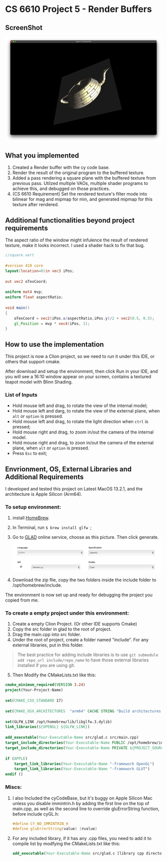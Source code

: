 # CS 6610 Project 5 - Render Buffers

## ScreenShot
![ScreenShot](assets/Project5.jpg)
## What you implemented
1. Created a Render buffer with the cy code base.
2. Render the result of the original program to the buffered texture.
3. Added a pass rendering a square plane with the buffered texture from previous pass. Utilzed multiple VAOs, multiple shader programs to achieve this, and debugged on those practices.
4. (CS 6610 Requirement) Set the rendered texture's filter mode into bilinear for mag and mipmap for min, and generated mipmap for this texture after rendered.

## Additional functionalities beyond project requirements
The aspect ratio of the window might infulence the result of rendered texture, make it looks incorrect. I used a shader hack to fix that bug.

```glsl
//square.vert

#version 410 core
layout(location=0)in vec3 iPos;

out vec2 oTexCoord;

uniform mat4 mvp;
uniform float aspectRatio;

void main()
{
    oTexCoord = vec2(iPos.x/aspectRatio,iPos.y)/2 + vec2(0.5, 0.5);
    gl_Position = mvp * vec4(iPos, 1);
}
``` 
 
## How to use the implementation

This project is now a Clion project, so we need to run it under this IDE, or others that support cmake.

After download and setup the environment, then click Run in your IDE, and you will see a 16:10 window appear on your screen, contains a textured teapot model with Blinn Shading. 

### List of Inputs

* Hold mouse left and drag, to rotate the view of the internal model;
* Hold mouse left and darg, to rotate the view of the external plane, when ```alt``` or ```option``` is pressed.
* Hold mouse left and drag, to rotate the light direction when ```ctrl``` is pressed; 
* Hold mouse right and drag, to zoom in/out the camera of the internal model.
* Hold mouse right and drag, to zoon in/out the camera of the external plane, when ```alt``` or ```option``` is pressed.
* Press ```Esc``` to exit; 

## Envrionment, OS, External Libraries and Additional Requirements
I developed and tested this project on Latest MacOS 13.2.1, and the architecture is Apple Silicon (Arm64). 

### To setup environment:

1. install [HomeBrew](https://brew.sh).
2. In Terminal, run ```$ brew install glfw ```;
3. Go to [GLAD](https://glad.dav1d.de) online service, choose as this picture. Then click generate. ![](assets/GLAD.jpg)


4. Download the zip flie, copy the two folders inside the include folder to /opt/homebrew/include. 

The environment is now set up and ready for debugging the project you copied from me.
### To create a empty project under this environment:

1. Create a empty Clion Project. (Or other IDE supports Cmake)
2. Copy the src folder in glad to the root of project. 
3. Drag the main.cpp into src folder.
4. Under the root of project, create a folder named "include". For any external libraries, put in this folder. 
> The best practice for adding include libraries is to use ```git submodule add repo_url include/repo_name``` to have those external libraries installed if you are using git.
5. Then Modify the CMakeLists.txt like this:
```cmake
cmake_minimum_required(VERSION 3.24)
project(Your-Project-Name)

set(CMAKE_CXX_STANDARD 17)

set(CMAKE_OSX_ARCHITECTURES  "arm64" CACHE STRING "Build architectures for Mac OS X" FORCE)

set(GLFW_LINK /opt/homebrew/lib/libglfw.3.dylib)
link_libraries(${OPENGL} ${GLFW_LINK})

add_executable(Your-Executable-Name src/glad.c src/main.cpp)
target_include_directories(Your-Executable-Name PUBLIC /opt/homebrew/include)
target_include_directories(Your-Executable-Name PRIVATE ${PROJECT_SOURCE_DIR}/include)

if (APPLE)
    target_link_libraries(Your-Executable-Name "-framework OpenGL")
    target_link_libraries(Your-Executable-Name "-framework GLUT")
endif ()
```

### Miscs:

1. I also Included the cyCodeBase, but it's buggy on Apple Silicon Mac unless you disable immintrin.h by adding the first line on the top of main.cpp, as well as the second line to override gluErrorString function, before include cyGL.h:
    ```cpp
    #define CY_NO_IMMINTRIN_H
    #define gluErrorString(value) (#value)
    ```
2. For any included library, if it has any .cpp files, you need to add it to compile list by modfying the CMakeLists.txt like this:
    ```cmake
    add_executable(Your-Executable-Name src/glad.c [library cpp directories] src/main.cpp)
    ```